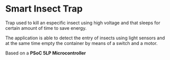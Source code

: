 # Smart Insect Trap

Trap used to kill an especific insect using high voltage and that sleeps for certain amount of time to save energy.

The application is able to detect the entry of insects using light sensors and at the same time empty the container by means of a switch and a motor.

Based on a **PSoC 5LP Microcontroller**
